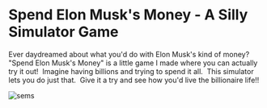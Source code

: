 # Spend Elon Musk's Money - A Silly Simulator Game

Ever daydreamed about what you'd do with Elon Musk's kind of money?  "Spend Elon Musk's Money" is a little game I made where you can actually try it out!  Imagine having billions and trying to spend it all.  This simulator lets you do just that.  Give it a try and see how you'd live the billionaire life!!

![sems](https://github.com/user-attachments/assets/57b676b7-5b9c-4b55-873c-320090f2e7af)
